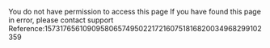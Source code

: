 You do not have permission to access this page If you have found this page in error, please contact support Reference:15731765610909580657495022172160751816820034968299102359